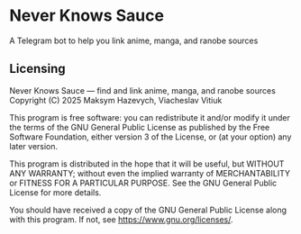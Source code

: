 # Never Knows Sauce

A Telegram bot to help you link anime, manga, and ranobe sources

## Licensing

Never Knows Sauce — find and link anime, manga, and ranobe sources\
Copyright (C) 2025 Maksym Hazevych, Viacheslav Vitiuk

This program is free software: you can redistribute it and/or modify it under
the terms of the GNU General Public License as published by the Free Software
Foundation, either version 3 of the License, or (at your option) any later
version.

This program is distributed in the hope that it will be useful, but WITHOUT ANY
WARRANTY; without even the implied warranty of MERCHANTABILITY or FITNESS FOR A
PARTICULAR PURPOSE. See the GNU General Public License for more details.

You should have received a copy of the GNU General Public License along with
this program. If not, see <https://www.gnu.org/licenses/>.
